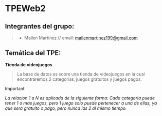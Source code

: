 # TPEWeb2

## Integrantes del grupo:
>* Mailen Martinez // email: mailenmartinez199@gmail.com
## Temática del TPE:
**Tienda de videojuegos**
>La base de datos es sobre una tienda de videojuegos en la cual encontraremos 2 categorias, juegos gratuitos y juegos pagos.

>[!IMPORTANT]
>*La relacion 1 a N es aplicada de la siguiente forma: Cada categoria puede tener 1 o mas juegos, pero 1 juego solo puede pertenecer a una de ellas, ya que sera gratuito o pago, pero nunca las 2 al mismo tiempo.*

